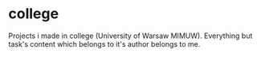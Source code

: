 # college
Projects i made in college (University of Warsaw MIMUW).
Everything but task's content which belongs to it's author belongs to me. 


